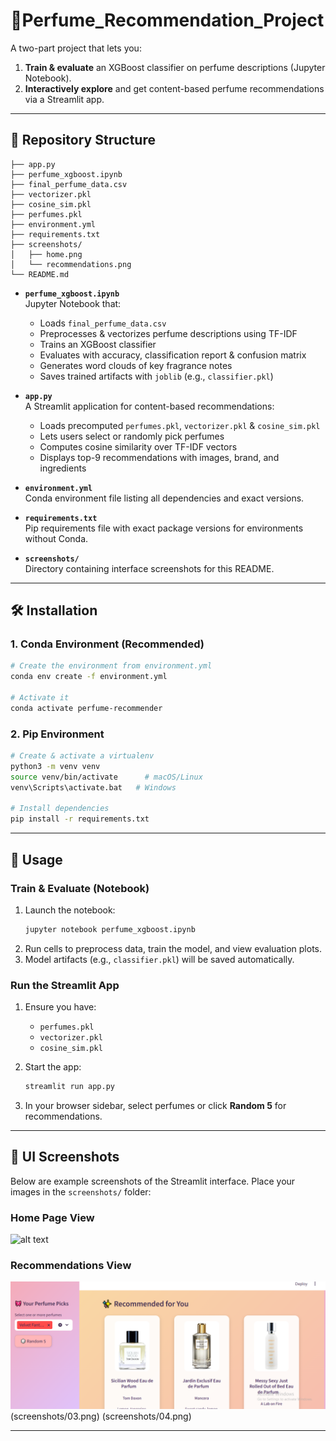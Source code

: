 # 🌸Perfume_Recommendation_Project


A two-part project that lets you:

1. **Train & evaluate** an XGBoost classifier on perfume descriptions (Jupyter Notebook).  
2. **Interactively explore** and get content-based perfume recommendations via a Streamlit app.

---

## 📁 Repository Structure

```
├── app.py
├── perfume_xgboost.ipynb
├── final_perfume_data.csv
├── vectorizer.pkl
├── cosine_sim.pkl
├── perfumes.pkl
├── environment.yml
├── requirements.txt
├── screenshots/
│   ├── home.png
│   └── recommendations.png
└── README.md
```

- **`perfume_xgboost.ipynb`**  
  Jupyter Notebook that:
  - Loads `final_perfume_data.csv`
  - Preprocesses & vectorizes perfume descriptions using TF-IDF
  - Trains an XGBoost classifier
  - Evaluates with accuracy, classification report & confusion matrix
  - Generates word clouds of key fragrance notes
  - Saves trained artifacts with `joblib` (e.g., `classifier.pkl`)

- **`app.py`**  
  A Streamlit application for content-based recommendations:
  - Loads precomputed `perfumes.pkl`, `vectorizer.pkl` & `cosine_sim.pkl`
  - Lets users select or randomly pick perfumes
  - Computes cosine similarity over TF-IDF vectors
  - Displays top-9 recommendations with images, brand, and ingredients

- **`environment.yml`**  
  Conda environment file listing all dependencies and exact versions.

- **`requirements.txt`**  
  Pip requirements file with exact package versions for environments without Conda.

- **`screenshots/`**  
  Directory containing interface screenshots for this README.

---

## 🛠️ Installation

### 1. Conda Environment (Recommended)

```bash
# Create the environment from environment.yml
conda env create -f environment.yml

# Activate it
conda activate perfume-recommender
```

### 2. Pip Environment

```bash
# Create & activate a virtualenv
python3 -m venv venv
source venv/bin/activate      # macOS/Linux
venv\Scripts\activate.bat   # Windows

# Install dependencies
pip install -r requirements.txt
```

---

## 🚀 Usage

### Train & Evaluate (Notebook)

1. Launch the notebook:  
   ```bash
   jupyter notebook perfume_xgboost.ipynb
   ```
2. Run cells to preprocess data, train the model, and view evaluation plots.
3. Model artifacts (e.g., `classifier.pkl`) will be saved automatically.

### Run the Streamlit App

1. Ensure you have:
   - `perfumes.pkl`
   - `vectorizer.pkl`
   - `cosine_sim.pkl`

2. Start the app:  
   ```bash
   streamlit run app.py
   ```
3. In your browser sidebar, select perfumes or click **Random 5** for recommendations.

---

## 🎨 UI Screenshots

Below are example screenshots of the Streamlit interface. Place your images in the `screenshots/` folder:

### Home Page View

![alt text](01-1.PNG)

### Recommendations View

![Recommendations Screen](screenshots/02.png)
(screenshots/03.png)
(screenshots/04.png)

---


